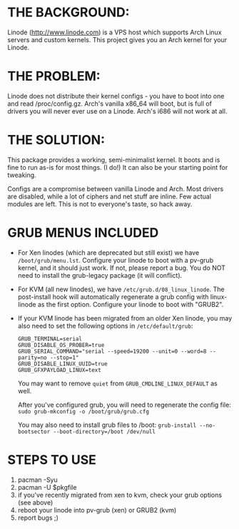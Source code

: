 # THE BACKGROUND:

Linode (http://www.linode.com) is a VPS host which supports Arch Linux servers and custom kernels. This project gives you an Arch kernel for your Linode.

# THE PROBLEM:

Linode does not distribute their kernel configs - you have to boot into one and read /proc/config.gz. Arch's vanilla x86_64 will boot, but is full of drivers you will never ever use on a Linode. Arch's i686 will not work at all.

# THE SOLUTION:

This package provides a working, semi-minimalist kernel. It boots and is fine to run as-is for most things. (I do!) It can also be your starting point for tweaking.

Configs are a compromise between vanilla Linode and Arch. Most drivers are disabled, while a lot of ciphers and net stuff are inline. Few actual modules are left. This is not to everyone's taste, so hack away.

# GRUB MENUS INCLUDED

* For Xen linodes (which are deprecated but still exist) we have `/boot/grub/menu.lst`. Configure your linode to boot with a pv-grub kernel, and it should just work. If not, please report a bug. You do NOT need to install the grub-legacy package (it will conflict).
* For KVM (all new linodes), we have `/etc/grub.d/08_linux_linode`. The post-install hook will automatically regenerate a grub config with linux-linode as the first option. Configure your linode to boot with "GRUB2".
* If your KVM linode has been migrated from an older Xen linode, you may also need to set the following options in `/etc/default/grub`:

      GRUB_TERMINAL=serial
      GRUB_DISABLE_OS_PROBER=true
      GRUB_SERIAL_COMMAND="serial --speed=19200 --unit=0 --word=8 --parity=no --stop=1"
      GRUB_DISABLE_LINUX_UUID=true
      GRUB_GFXPAYLOAD_LINUX=text

   You may want to remove `quiet` from `GRUB_CMDLINE_LINUX_DEFAULT` as well.

   After you've configured grub, you will need to regenerate the config file: `sudo grub-mkconfig -o /boot/grub/grub.cfg`

   You may also need to install grub files to /boot: `grub-install --no-bootsector --boot-directory=/boot /dev/null`

# STEPS TO USE

1. pacman -Syu
1. pacman -U $pkgfile
1. if you've recently migrated from xen to kvm, check your grub options (see above)
1. reboot your linode into pv-grub (xen) or GRUB2 (kvm)
1. report bugs ;)
